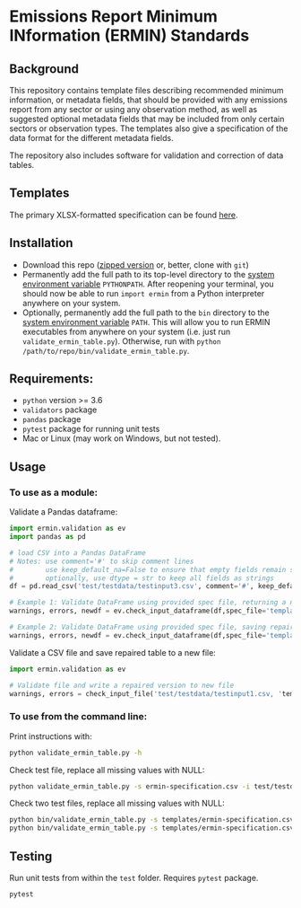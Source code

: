 # Emissions Report Minimum INformation (ERMIN) Standards

## Background
This repository contains template files describing recommended minimum information, or metadata fields, that should be provided with any emissions report from any sector or using any observation method, as well as suggested optional metadata fields that may be included from only certain sectors or observation types. The templates also give a specification of the data format for the different metadata fields.

The repository also includes software for validation and correction of data tables.

## Templates
The primary XLSX-formatted specification can be found [here](https://github.com/knights-lab/ermin-standards/blob/main/templates/ermin-specification.xlsx?raw=true). 

## Installation
- Download this repo ([zipped version](https://github.com/knights-lab/ermin-standards/archive/refs/heads/main.zip) or, better, clone with `git`)
- Permanently add the full path to its top-level directory to the [system environment variable](https://stackoverflow.com/questions/3402168/permanently-add-a-directory-to-pythonpath) `PYTHONPATH`. After reopening your terminal, you should now be able to run `import ermin` from a Python interpreter anywhere on your system.
- Optionally, permanently add the full path to the `bin` directory to the [system environment variable](https://stackoverflow.com/questions/14637979/how-to-permanently-set-path-on-linux-unix) `PATH`. This will allow you to run ERMIN executables from anywhere on your system (i.e. just run `validate_ermin_table.py`). Otherwise, run with `python /path/to/repo/bin/validate_ermin_table.py`.

## Requirements:
- `python` version >= 3.6
- `validators` package
- `pandas` package
- `pytest` package for running unit tests
- Mac or Linux (may work on Windows, but not tested).

## Usage

### To use as a module:
Validate a Pandas dataframe:
```python
import ermin.validation as ev
import pandas as pd

# load CSV into a Pandas DataFrame
# Notes: use comment='#' to skip comment lines
#        use keep_default_na=False to ensure that empty fields remain strings
#        optionally, use dtype = str to keep all fields as strings
df = pd.read_csv('test/testdata/testinput3.csv', comment='#', keep_default_na=False)

# Example 1: Validate DataFrame using provided spec file, returning a new repaired DataFrame
warnings, errors, newdf = ev.check_input_dataframe(df,spec_file='templates/ermin-specification.csv')

# Example 2: Validate DataFrame using provided spec file, saving repaired table to file
warnings, errors, newdf = ev.check_input_dataframe(df,spec_file='templates/ermin-specification.csv', output_file='t1-fix.csv')
```

Validate a CSV file and save repaired table to a new file:
```python
import ermin.validation as ev

# Validate file and write a repaired version to new file
warnings, errors = check_input_file('test/testdata/testinput1.csv, 'templats/ermin-specification.csv', output_file='t1-fix.csv')
```

### To use from the command line:
Print instructions with:
```bash
python validate_ermin_table.py -h
```

Check test file, replace all missing values with NULL:
```bash
python validate_ermin_table.py -s ermin-specification.csv -i test/testdata/testinput1.csv -o t1-fix.csv -v -a
```

Check two test files, replace all missing values with NULL:
```bash
python bin/validate_ermin_table.py -s templates/ermin-specification.csv -i test/testdata/testinput1.csv -o t1-fix.csv -v -a
python bin/validate_ermin_table.py -s templates/ermin-specification.csv -i test/testdata/testinput2.csv -o t2-fix.csv -v -a
```

## Testing
Run unit tests from within the `test` folder. Requires `pytest` package.
```bash
pytest
```
